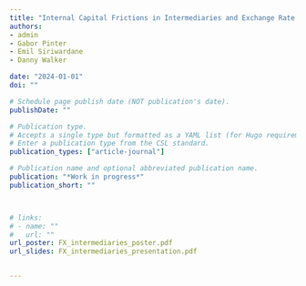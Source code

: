 ```yaml
---
title: "Internal Capital Frictions in Intermediaries and Exchange Rate Dynamics"
authors:
- admin
- Gabor Pinter
- Emil Siriwardane
- Danny Walker

date: "2024-01-01"
doi: ""

# Schedule page publish date (NOT publication's date).
publishDate: ""

# Publication type.
# Accepts a single type but formatted as a YAML list (for Hugo requirements).
# Enter a publication type from the CSL standard.
publication_types: ["article-journal"]

# Publication name and optional abbreviated publication name.
publication: "*Work in progress*"
publication_short: ""



# links:
# - name: ""
#   url: ""
url_poster: FX_intermediaries_poster.pdf
url_slides: FX_intermediaries_presentation.pdf


---
```

